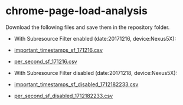 # chrome-page-load-analysis

Download the following files and save them in the repository folder.
* With Subresource Filter enabled (date:20171216, device:Nexus5X):
 * [important_timestamps_sf_171216.csv](https://drive.google.com/file/d/1GIxdatHZeMINjrEry29KERqGY0ROZ2Rt/view?usp=sharing)
 * [per_second_sf_171216.csv](https://drive.google.com/file/d/1xhNZyEs027fWf1ntZqk-PWGzpjUm0SNp/view?usp=sharing)

* With Subresource Filter disabled (date:20171218, device:Nexus5X):
 * [important_timestamps_sf_disabled_1712182233.csv](https://drive.google.com/file/d/1TXLuVXrMQ5_iR6l-2L9bMSVwkAOsrqJr/view?usp=sharing)
 * [per_second_sf_disabled_1712182233.csv](https://drive.google.com/file/d/1B-RUN3xTmtHV8ZF53TMx1gWwpxpqthNN/view?usp=sharing)
